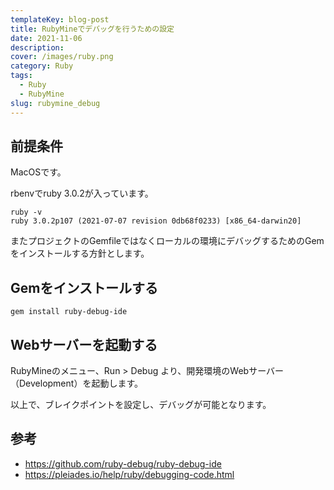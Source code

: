 ```yaml
---
templateKey: blog-post
title: RubyMineでデバッグを行うための設定
date: 2021-11-06
description: 
cover: /images/ruby.png
category: Ruby
tags:
  - Ruby
  - RubyMine
slug: rubymine_debug
---
```

  
## 前提条件

MacOSです。

rbenvでruby 3.0.2が入っています。

```shell
ruby -v
ruby 3.0.2p107 (2021-07-07 revision 0db68f0233) [x86_64-darwin20]
```

またプロジェクトのGemfileではなくローカルの環境にデバッグするためのGemをインストールする方針とします。

## Gemをインストールする

```shell
gem install ruby-debug-ide
```

## Webサーバーを起動する

RubyMineのメニュー、Run > Debug より、開発環境のWebサーバー（Development）を起動します。

以上で、ブレイクポイントを設定し、デバッグが可能となります。

## 参考

- <https://github.com/ruby-debug/ruby-debug-ide>
- <https://pleiades.io/help/ruby/debugging-code.html>
